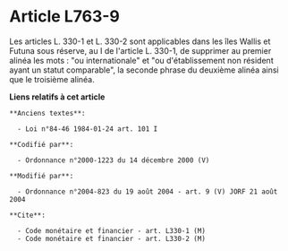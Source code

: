 # Article L763-9

Les articles L. 330-1 et L. 330-2 sont applicables dans les îles Wallis et Futuna sous réserve, au I de l'article L. 330-1,
de supprimer au premier alinéa les mots : "ou internationale" et "ou d'établissement non résident ayant un statut
comparable", la seconde phrase du deuxième alinéa ainsi que le troisième alinéa.

**Liens relatifs à cet article**

	**Anciens textes**:

	  - Loi n°84-46 1984-01-24 art. 101 I

	**Codifié par**:

	  - Ordonnance n°2000-1223 du 14 décembre 2000 (V)

	**Modifié par**:

	  - Ordonnance n°2004-823 du 19 août 2004 - art. 9 (V) JORF 21 août 2004

	**Cite**:

	  - Code monétaire et financier - art. L330-1 (M)
	  - Code monétaire et financier - art. L330-2 (M)
